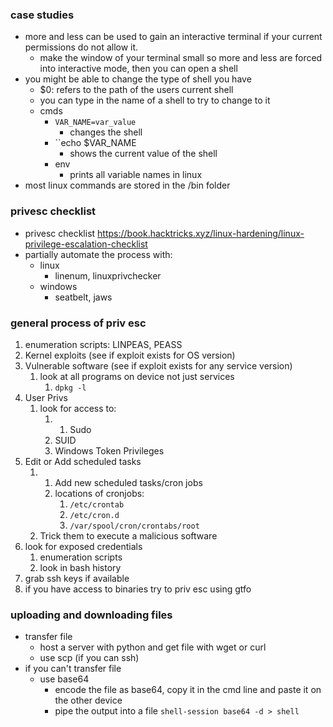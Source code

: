 ### case studies 
- more and less can be used to gain an interactive terminal if your current permissions do not allow it.
	- make the window of your terminal small so more and less are forced into interactive mode, then you can open a shell
- you might be able to change the type of shell you have
	- $0: refers to the path of the users current shell
	- you can type in the name of a shell to try to change to it
	- cmds
		- ```VAR_NAME=var_value``` 
			- changes the shell
		- ``echo $VAR_NAME
			- shows the current value of the shell
		- env
			- prints all variable names in linux
- most linux commands are stored in the /bin folder

### privesc checklist
- privesc checklist https://book.hacktricks.xyz/linux-hardening/linux-privilege-escalation-checklist 
- partially automate the process with:
	- linux
		- linenum, linuxprivchecker
	- windows
		- seatbelt, jaws


### general process of priv esc
1. enumeration scripts: LINPEAS, PEASS
2. Kernel exploits (see if exploit exists for OS version)
3. Vulnerable software (see if exploit exists for any service version)
	1. look at all programs on device not just services
		1. `dpkg -l`
4. User Privs
	1. look for access to:
		1. 1. Sudo
		2. SUID
		3. Windows Token Privileges
5. Edit or Add scheduled tasks
	1. 1. Add new scheduled tasks/cron jobs
		1. locations of cronjobs:
			1.  `/etc/crontab`
			2. `/etc/cron.d`
			3. `/var/spool/cron/crontabs/root`
	2. Trick them to execute a malicious software
6. look for exposed credentials
	1. enumeration scripts
	2. look in bash history
7. grab ssh keys if available
8. if you have access to binaries try to priv esc using gtfo
		

### uploading and downloading files
- transfer file 
	- host a server with python and get file with wget or curl
	- use scp (if you can ssh)
- if you can't transfer file
	- use base64
		- encode the file as base64, copy it in the cmd line and paste it on the other device
		- pipe the output into a file ```shell-session
base64 -d > shell```    